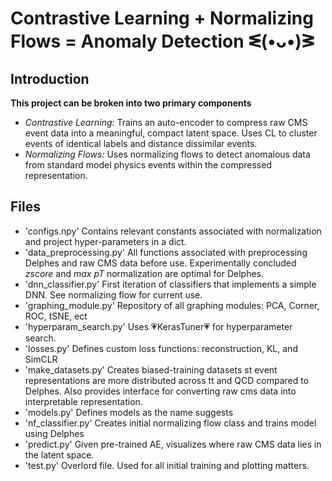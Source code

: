 # Contrastive Learning + Normalizing Flows = Anomaly Detection ᓬ(•ᴗ•)ᕒ 


## Introduction

**This project can be broken into two primary components**
- _Contrastive Learning:_ Trains an auto-encoder to compress raw CMS event data into a meaningful, compact latent space. Uses CL to cluster events of identical labels and distance dissimilar events. 
- _Normalizing Flows:_ Uses normalizing flows to detect anomalous data from standard model physics events within the compressed representation. 

## Files
- 'configs.npy' Contains relevant constants associated with normalization and project hyper-parameters in a dict. 
- 'data_preprocessing.py' All functions associated with preprocessing Delphes and raw CMS data before use. Experimentally concluded _zscore_ and _max pT_ normalization are optimal for Delphes. 
- 'dnn_classifier.py' First iteration of classifiers that implements a simple DNN. See normalizing flow for current use. 
- 'graphing_module.py' Repository of all graphing modules: PCA, Corner, ROC, tSNE, ect
- 'hyperparam_search.py' Uses 💗KerasTuner💗 for hyperparameter search. 
- 'losses.py' Defines custom loss functions: reconstruction, KL, and SimCLR
- 'make_datasets.py' Creates biased-training datasets st event representations are more distributed across tt and QCD compared to Delphes. Also provides interface for converting raw cms data into interpretable representation. 
- 'models.py' Defines models as the name suggests 
- 'nf_classifier.py' Creates initial normalizing flow class and trains model using Delphes
- 'predict.py' Given pre-trained AE, visualizes where raw CMS data lies in the latent space. 
- 'test.py' Overlord file. Used for all initial training and plotting matters. 

